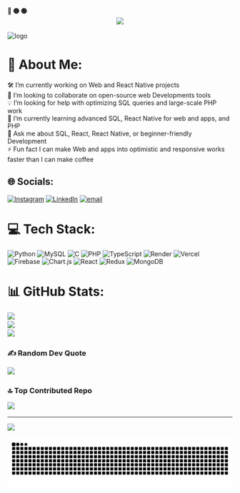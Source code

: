 <div align="left">
  <b><pwn>🔴 🟡 🟢</pwn></b>
</div>

<div align="center">
  <img src="https://readme-typing-svg.demolab.com/?lines=$+Hey,+I'm+Sunny+Bhardwaj+:)&font=Fira%20Code&center=true&width=440&height=45&color=09e611&vCenter=true&pause=10&size=22" />
</div>

![logo](https://github.com/shivesh122/shivesh122/blob/main/ho.gif)


# 💫 About Me:
🛠 I’m currently working on Web and React Native projects<br>🤝 I’m looking to collaborate on open-source web Developments tools<br>💡 I’m looking for help with optimizing SQL queries and large-scale PHP work<br>🌱 I’m currently learning advanced SQL, React Native for web and apps, and PHP<br>💬 Ask me about SQL, React, React Native, or beginner-friendly Development<br>⚡ Fun fact I can make Web and apps into optimistic and responsive works faster than I can make coffee


## 🌐 Socials:
[![Instagram](https://img.shields.io/badge/Instagram-%23E4405F.svg?logo=Instagram&logoColor=white)](https://instagram.com/_sunny_bhardwaj_) [![LinkedIn](https://img.shields.io/badge/LinkedIn-%230077B5.svg?logo=linkedin&logoColor=white)](https://linkedin.com/in/Sunnybhardwaj01) [![email](https://img.shields.io/badge/Email-D14836?logo=gmail&logoColor=white)](mailto:sunnybhardwaj7318@gmail.com) 

# 💻 Tech Stack:
![Python](https://img.shields.io/badge/python-3670A0?style=for-the-badge&logo=python&logoColor=ffdd54) ![MySQL](https://img.shields.io/badge/mysql-4479A1.svg?style=for-the-badge&logo=mysql&logoColor=white) ![C](https://img.shields.io/badge/c-%2300599C.svg?style=for-the-badge&logo=c&logoColor=white) ![PHP](https://img.shields.io/badge/php-%23777BB4.svg?style=for-the-badge&logo=php&logoColor=white) ![TypeScript](https://img.shields.io/badge/typescript-%23007ACC.svg?style=for-the-badge&logo=typescript&logoColor=white) ![Render](https://img.shields.io/badge/Render-%46E3B7.svg?style=for-the-badge&logo=render&logoColor=white) ![Vercel](https://img.shields.io/badge/vercel-%23000000.svg?style=for-the-badge&logo=vercel&logoColor=white) ![Firebase](https://img.shields.io/badge/firebase-%23039BE5.svg?style=for-the-badge&logo=firebase) ![Chart.js](https://img.shields.io/badge/chart.js-F5788D.svg?style=for-the-badge&logo=chart.js&logoColor=white) ![React](https://img.shields.io/badge/react-%2320232a.svg?style=for-the-badge&logo=react&logoColor=%2361DAFB) ![Redux](https://img.shields.io/badge/redux-%23593d88.svg?style=for-the-badge&logo=redux&logoColor=white) ![MongoDB](https://img.shields.io/badge/MongoDB-%234ea94b.svg?style=for-the-badge&logo=mongodb&logoColor=white)
# 📊 GitHub Stats:
![](https://github-readme-stats.vercel.app/api?username=Sunnybhardwaj7268&theme=radical&hide_border=false&include_all_commits=false&count_private=false)<br/>
![](https://nirzak-streak-stats.vercel.app/?user=Sunnybhardwaj7268&theme=radical&hide_border=false)<br/>
![](https://github-readme-stats.vercel.app/api/top-langs/?username=Sunnybhardwaj7268&theme=radical&hide_border=false&include_all_commits=false&count_private=false&layout=compact)

### ✍ Random Dev Quote
![](https://quotes-github-readme.vercel.app/api?type=horizontal&theme=radical)

### 🔝 Top Contributed Repo
![](https://github-contributor-stats.vercel.app/api?username=Sunnybhardwaj7268&limit=5&theme=radical&combine_all_yearly_contributions=true)

---
[![](https://visitcount.itsvg.in/api?id=Sunnybhardwaj7268&icon=0&color=0)](https://visitcount.itsvg.in)

![GitHub Snake Animation](https://raw.githubusercontent.com/shivesh122/shivesh122/output/snake.svg)



